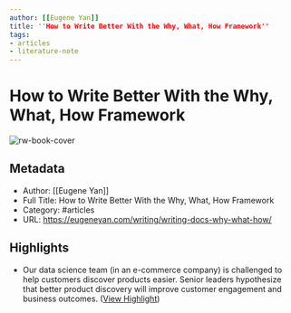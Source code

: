 ```yaml
---
author: [[Eugene Yan]]
title: ''How to Write Better With the Why, What, How Framework''
tags: 
- articles
- literature-note
---
```

# How to Write Better With the Why, What, How Framework

![rw-book-cover](https://eugeneyan.com/assets/og_image/writing-docs.jpg)

## Metadata
- Author: [[Eugene Yan]]
- Full Title: How to Write Better With the Why, What, How Framework
- Category: #articles
- URL: https://eugeneyan.com/writing/writing-docs-why-what-how/

## Highlights
- Our data science team (in an e-commerce company) is challenged to help customers discover products easier. Senior leaders hypothesize that better product discovery will improve customer engagement and business outcomes. ([View Highlight](https://read.readwise.io/read/01gr9wd4e4d6jb7k5791vz1mmj))
